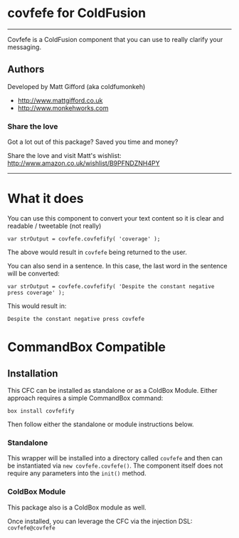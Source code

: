 # covfefe for ColdFusion

---

Covfefe is a ColdFusion component that you can use to really clarify your messaging.

## Authors

Developed by Matt Gifford (aka coldfumonkeh)

- http://www.mattgifford.co.uk
- http://www.monkehworks.com


### Share the love

Got a lot out of this package? Saved you time and money?

Share the love and visit Matt's wishlist: http://www.amazon.co.uk/wishlist/B9PFNDZNH4PY

---

# What it does

You can use this component to convert your text content so it is clear and readable / tweetable (not really)


`var strOutput = covfefe.covfefify( 'coverage' );`

The above would result in `covfefe` being returned to the user.

You can also send in a sentence. In this case, the last word in the sentence will be converted:

`var strOutput = covfefe.covfefify( 'Despite the constant negative press coverage' );`

This would result in:

`Despite the constant negative press covfefe`


# CommandBox Compatible

## Installation
This CFC can be installed as standalone or as a ColdBox Module. Either approach requires a simple CommandBox command:

`box install covfefify`

Then follow either the standalone or module instructions below.

### Standalone
This wrapper will be installed into a directory called `covfefe` and then can be instantiated via `new covfefe.covfefe()`. The component itself does not require any parameters into the `init()` method.

### ColdBox Module
This package also is a ColdBox module as well.

Once installed, you can leverage the CFC via the injection DSL: `covfefe@covfefe`
